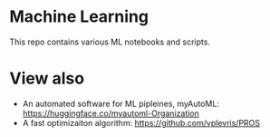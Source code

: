 # Machine Learning
This repo contains various ML notebooks and scripts.

# View also
- An automated software for ML pipleines, myAutoML: https://huggingface.co/myautoml-Organization
- A fast optimizaiton algorithm: https://github.com/vplevris/PROS

